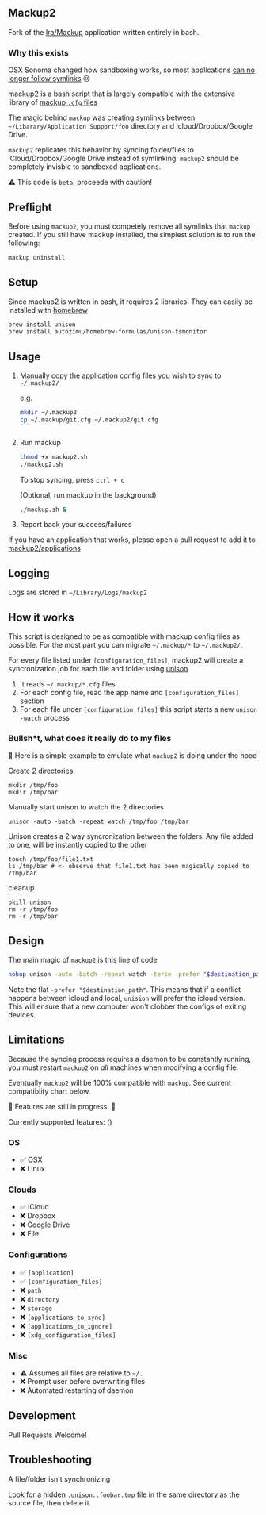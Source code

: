 ## Mackup2

Fork of the [Ira/Mackup](https://github.com/lra/mackup/blob/master/mackup/applications/git.cfg) application written entirely in bash.

### Why this exists

OSX Sonoma changed how sandboxing works, so most applications [can no longer follow symlinks](https://github.com/lra/mackup/issues/1924#issuecomment-2026186178) 😢


mackup2 is a bash script that is largely compatible with the extensive library of [mackup `.cfg` files](https://github.com/lra/mackup/tree/master/mackup/applications)

The magic behind `mackup` was creating symlinks between `~/Libarary/Application Support/foo` directory and icloud/Dropbox/Google Drive. 

`mackup2` replicates this behavior by syncing folder/files to iCloud/Dropbox/Google Drive instead of symlinking. 
`mackup2` should be completely invisble to sandboxed applications.

⚠️ This code is `beta`, proceede with caution!


## Preflight

Before using `mackup2`, you must competely remove all symlinks that `mackup` created. 
If you still have mackup installed, the simplest solution is to run the following: 

```bash
mackup uninstall
```

## Setup

Since mackup2 is written in bash, it requires 2 libraries. They can easily be installed with [homebrew](https://brew.sh)

```bash
brew install unison
brew install autozimu/homebrew-formulas/unison-fsmonitor
```

## Usage

1. Manually copy the application config files you wish to sync to `~/.mackup2/`

    e.g. 
    ````bash
    mkdir ~/.mackup2
    cp ~/.mackup/git.cfg ~/.mackup2/git.cfg
    ```

2. Run mackup

    ```bash
    chmod +x mackup2.sh
    ./mackup2.sh
    ``` 

    To stop syncing, press `ctrl + c`


    (Optional, run mackup in the background)
    ```bash
    ./mackup.sh &
    ```

3. Report back your success/failures

If you have an application that works, please open a pull request to add it to [mackup2/applications](mackup2/applications/)


## Logging

Logs are stored in `~/Library/Logs/mackup2`

## How it works

This script is designed to be as compatible with mackup config files as possible. For the most part you can migrate `~/.mackup/*` to `~/.mackup2/`.  

For every file listed under `[configuration_files]`, mackup2 will create a syncronization job for each file and folder using [unison](https://github.com/bcpierce00/unison)

1. It reads `~/.mackup/*.cfg` files
2. For each config file, read the app name and `[configuration_files]` section
3. For each file under `[configuration_files]` this script starts a new `unison -watch` process


### Bullsh*t, what does it really do to my files

👀 Here is a simple example to emulate what `mackup2` is doing under the hood

Create 2 directories:
```
mkdir /tmp/foo
mkdir /tmp/bar
```

Manually start unison to watch the 2 directories
```
unison -auto -batch -repeat watch /tmp/foo /tmp/bar
```

Unison creates a 2 way syncronization between the folders. Any file added to one, will be instantly copied to the other

```
touch /tmp/foo/file1.txt
ls /tmp/bar # <- observe that file1.txt has been magically copied to /tmp/bar
```

cleanup
```
pkill unison
rm -r /tmp/foo
rm -r /tmp/bar
```


## Design

The main magic of `mackup2` is this line of code

```bash
nohup unison -auto -batch -repeat watch -terse -prefer "$destination_path" "$source_path" "$destination_path" | tee -a "$HOME/Library/Logs/mackup2/$app_name.log" &
```

Note the flat `-prefer "$destination_path"`. 
This means that if a conflict happens between icloud and local, `unision` will prefer the icloud version.
This will ensure that a new computer won't clobber the configs of exiting devices. 


## Limitations

Because the syncing process requires a daemon to be constantly running, you must restart `mackup2` on _all_ machines when modifying a config file. 

Eventually `mackup2` will be 100% compatible with `mackup`. See current compatiblity chart below.

🚧 Features are still in progress. 🚧

Currently supported features: ()

### OS

- ✅ OSX
- ❌ Linux

### Clouds

- ✅ iCloud
- ❌ Dropbox
- ❌ Google Drive
- ❌ File

### Configurations

- ✅ `[application]`
- ✅ `[configuration_files]`
- ❌ `path`
- ❌ `directory`
- ❌ `storage`
- ❌ `[applications_to_sync]`
- ❌ `[applications_to_ignore]`
- ❌ `[xdg_configuration_files]`

### Misc

- ⚠️ Assumes all files are relative to `~/.`
- ❌ Prompt user before overwriting files
- ❌ Automated restarting of daemon

## Development

Pull Requests Welcome! 

## Troubleshooting


A file/folder isn't synchronizing

Look for a hidden `.unison..foobar.tmp` file in the same directory as the source file, then delete it. 